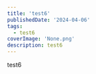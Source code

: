```yaml
---
title: 'test6'
publishedDate: '2024-04-06'
tags:
  - test6
coverImage: 'None.png'
description: test6
---
```


test6
